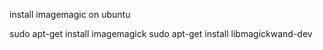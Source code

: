 install imagemagic on ubuntu

sudo apt-get install imagemagick
sudo apt-get install libmagickwand-dev
